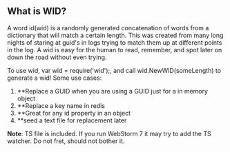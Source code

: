 ## What is WID?

A word id(wid) is a randomly generated concatenation of words from a dictionary that will match a certain length. This was created from many long nights of staring at guid's in logs trying to match them up at different points in the log. A wid is easy for the human to read, remember, and spot later on down the road without even trying.

To use wid, var wid = require('wid');, and call wid.NewWID(someLength) to generate a wid!
Some use cases:

1. **Replace a GUID when you are using a GUID just for a in memory object
2. **Replace a key name in redis
3. **Great for any id property in an object
4. **seed a text file for replacement later

**Note**: TS file is included. If you run WebStorm 7 it may try to add the TS watcher. Do not fret, should not bother it.
